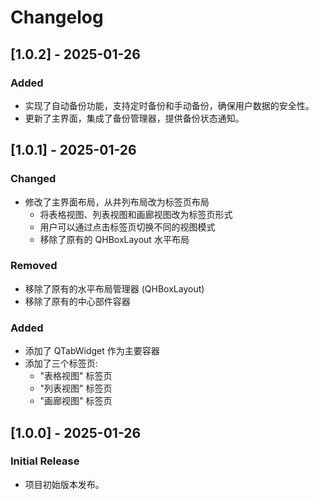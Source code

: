 # Changelog

## [1.0.2] - 2025-01-26
### Added
- 实现了自动备份功能，支持定时备份和手动备份，确保用户数据的安全性。
- 更新了主界面，集成了备份管理器，提供备份状态通知。

## [1.0.1] - 2025-01-26
### Changed
- 修改了主界面布局，从并列布局改为标签页布局
  - 将表格视图、列表视图和画廊视图改为标签页形式
  - 用户可以通过点击标签页切换不同的视图模式
  - 移除了原有的 QHBoxLayout 水平布局

### Removed
- 移除了原有的水平布局管理器 (QHBoxLayout)
- 移除了原有的中心部件容器

### Added
- 添加了 QTabWidget 作为主要容器
- 添加了三个标签页:
  - "表格视图" 标签页
  - "列表视图" 标签页
  - "画廊视图" 标签页

## [1.0.0] - 2025-01-26
### Initial Release
- 项目初始版本发布。
